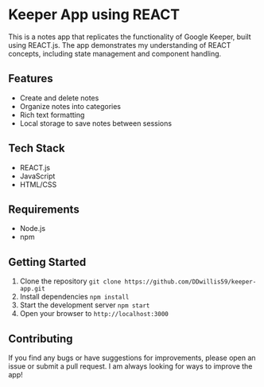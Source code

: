 # Keeper App using REACT

This is a notes app that replicates the functionality of Google Keeper, built using REACT.js. The app demonstrates my understanding of REACT concepts, including state management and component handling.

## Features

- Create and delete notes
- Organize notes into categories
- Rich text formatting
- Local storage to save notes between sessions

## Tech Stack

- REACT.js
- JavaScript
- HTML/CSS

## Requirements

- Node.js
- npm

## Getting Started

1. Clone the repository `git clone https://github.com/DDwillis59/keeper-app.git`
2. Install dependencies `npm install`
3. Start the development server `npm start`
4. Open your browser to `http://localhost:3000`

## Contributing

If you find any bugs or have suggestions for improvements, please open an issue or submit a pull request. I am always looking for ways to improve the app!

